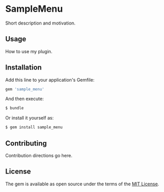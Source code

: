 # SampleMenu
Short description and motivation.

## Usage
How to use my plugin.

## Installation
Add this line to your application's Gemfile:

```ruby
gem 'sample_menu'
```

And then execute:
```bash
$ bundle
```

Or install it yourself as:
```bash
$ gem install sample_menu
```

## Contributing
Contribution directions go here.

## License
The gem is available as open source under the terms of the [MIT License](http://opensource.org/licenses/MIT).
